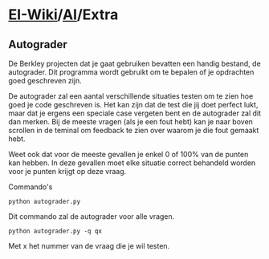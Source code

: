 # [EI-Wiki](..)/[AI](Home)/Extra
## Autograder

De Berkley projecten dat je gaat gebruiken bevatten een handig bestand, de autograder. Dit programma wordt gebruikt om te bepalen of je opdrachten goed geschreven zijn.

De autograder zal een aantal verschillende situaties testen om te zien hoe goed je code geschreven is. Het kan zijn dat de test die jij doet perfect lukt, maar dat je ergens een speciale case vergeten bent en de autograder zal dit dan merken. Bij de meeste vragen (als je een fout hebt) kan je naar boven scrollen in de teminal om feedback te zien over waarom je die fout gemaakt hebt.

Weet ook dat voor de meeste gevallen je enkel 0 of 100% van de punten kan hebben. In deze gevallen moet elke situatie correct behandeld worden voor je punten krijgt op deze vraag.

Commando's
```
python autograder.py
```

Dit commando zal de autograder voor alle vragen.

```
python autograder.py -q qx
```
Met x het nummer van de vraag die je wil testen.

